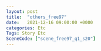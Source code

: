 ```yaml
---
layout: post
title:  "others_free97"
date:   2021-12-16 09:00:00 +0000
categories: Etc
Tags: Story Etc
SceneCode: ["scene_free97_q1_s20"]
---
```


